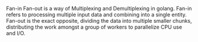 Fan-in Fan-out is a way of Multiplexing and Demultiplexing in golang. Fan-in refers to processing multiple input data and combining into a single entity. Fan-out is the exact opposite, dividing the data into multiple smaller chunks, distributing the work amongst a group of workers to parallelize CPU use and I/O.